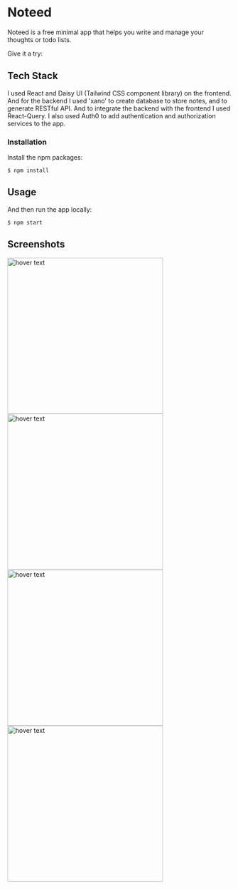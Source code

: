 # Noteed

Noteed is a free minimal app that helps you write and manage your thoughts or todo lists.

Give it a try:

## Tech Stack

I used React and Daisy UI (Tailwind CSS component library) on the frontend. And for the backend I used 'xano' to create database to store notes,
and to generate RESTful API. And to integrate the backend with the frontend I used React-Query. I also used Auth0 to add authentication and authorization services to the app.


### Installation

Install the npm packages:

```
$ npm install
```

## Usage

And then run the app locally:

```
$ npm start
```

## Screenshots

<img src="" width="350" title="hover text">
<img src="" width="350" title="hover text">
<img src="" width="350" title="hover text">
<img src="" width="350" title="hover text">